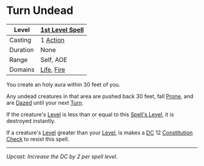 # Turn Undead

| Level    | [1st Level Spell](1st%20Level%20Spells.md)                                       |
| -------- | ---------------------------------------------------------------------------------- |
| Casting  | 1 [Action](../../../../Game%20Procedures/Action.md)                                |
| Duration | None                                                                               |
| Range    | Self, AOE                                                                          |
| Domains  | [Life](../../../Spell%20Domains/Life.md), [Fire](../../../Spell%20Domains/Fire.md) |

You create an holy aura within 30 feet of you. 

Any undead creatures in that area are pushed back 30 feet, fall [Prone](../../../../Conditions/Prone.md), and are [Dazed](../../../../Conditions/Dazed.md) until your next [Turn](../../../../Game%20Procedures/Turn.md).

If the creature's [Level](../../../../Player%20Characters/Derived%20Statistics/Level.md) is less than or equal to this [Spell's Level](../../../Spell%20Level.md), it is destroyed instantly.

If a creature's [Level](../../../../Player%20Characters/Derived%20Statistics/Level.md) greater than your [Level](../../../../Player%20Characters/Derived%20Statistics/Level.md), is makes a [DC](../../../../Game%20Procedures/DC.md) 12 [Constitution](../../../../Player%20Characters/Chosen%20Statistics/Constitution.md) [Check](../../../../Game%20Procedures/Check.md) to resist this spell.

---
*Upcast: Increase the DC by 2 per spell level.*